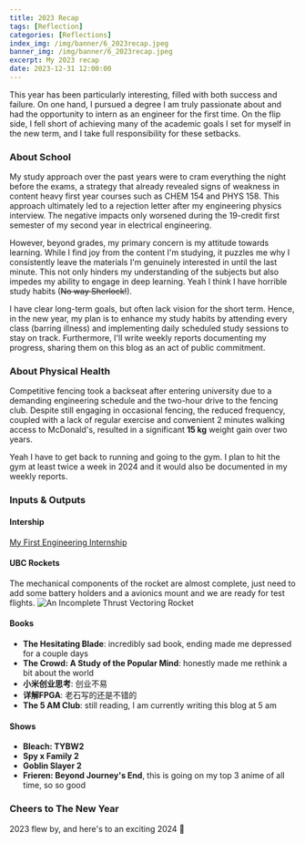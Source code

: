 ```yaml
---
title: 2023 Recap
tags: [Reflection]
categories: [Reflections]
index_img: /img/banner/6_2023recap.jpeg
banner_img: /img/banner/6_2023recap.jpeg
excerpt: My 2023 recap
date: 2023-12-31 12:00:00
---
```


This year has been particularly interesting, filled with both success and failure. On one hand, I pursued a degree I am truly passionate about and had the opportunity to intern as an engineer for the first time. On the flip side, I fell short of achieving many of the academic goals I set for myself in the new term, and I take full responsibility for these setbacks.

### About School
My study approach over the past years were to cram everything the night before the exams, a strategy that already revealed signs of weakness in content heavy first year courses such as CHEM 154 and PHYS 158. This approach ultimately led to a rejection letter after my engineering physics interview. The negative impacts only worsened during the 19-credit first semester of my second year in electrical engineering.

However, beyond grades, my primary concern is my attitude towards learning. While I find joy from the content I'm studying, it puzzles me why I consistently leave the materials I'm genuinely interested in until the last minute. This not only hinders my understanding of the subjects but also impedes my ability to engage in deep learning. Yeah I think I have horrible study habits (~~No way Sherlock!~~). 

I have clear long-term goals, but often lack vision for the short term. Hence, in the new year, my plan is to enhance my study habits by attending every class (barring illness) and implementing daily scheduled study sessions to stay on track. Furthermore, I'll write weekly reports documenting my progress, sharing them on this blog as an act of public commitment.

### About Physical Health
Competitive fencing took a backseat after entering university due to a demanding engineering schedule and the two-hour drive to the fencing club. Despite still engaging in occasional fencing, the reduced frequency, coupled with a lack of regular exercise and convenient 2 minutes walking access to McDonald's, resulted in a significant **15 kg** weight gain over two years.

Yeah I have to get back to running and going to the gym. I plan to hit the gym at least twice a week in 2024 and it would also be documented in my weekly reports.

### Inputs & Outputs
#### Intership
[My First Engineering Internship](https://shengw3n.github.io/2023/09/15/4-First-Internship)

#### UBC Rockets
The mechanical components of the rocket are almost complete, just need to add some battery holders and a avionics mount and we are ready for test flights. 
![An Incomplete Thrust Vectoring Rocket](/img/in-post/imcomplete-rocket.png)

#### Books
- **The Hesitating Blade**: incredibly sad book, ending made me depressed for a couple days
- **The Crowd: A Study of the Popular Mind**: honestly made me rethink a bit about the world
- **小米创业思考**: 创业不易
- **详解FPGA**: 老石写的还是不错的
- **The 5 AM Club**: still reading, I am currently writing this blog at 5 am

#### Shows
- **Bleach: TYBW2**
- **Spy x Family 2**
- **Goblin Slayer 2**
- **Frieren: Beyond Journey's End**, this is going on my top 3 anime of all time, so so good

### Cheers to The New Year
2023 flew by, and here's to an exciting 2024 🥂

